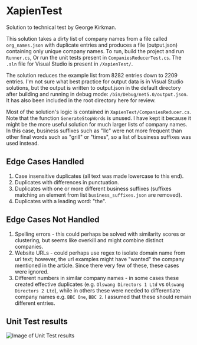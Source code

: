 # XapienTest
Solution to technical test by George Kirkman.

This solution takes a dirty list of company names from a file called `org_names.json` with duplicate entries and produces a file (output.json) containing only unique company names.
To run, build the project and run `Runner.cs`, Or run the unit tests present in `CompaniesReducerTest.cs`. The `.sln` file for Visual Studio is present in `/XapienTest/`.

The solution reduces the example list from 8282 entries down to 2209 entries.
I'm not sure what best practice for output data is in Visual Studio solutions, but the output is written to output.json in the default directory after building and running in debug mode: `/bin/Debug/net5.0/output.json`. It has also been included in the root directory here for review.

Most of the solution's logic is contained in `XapienText/CompaniesReducer.cs`. Note that the function `GenerateStopWords` is unused. I have kept it because it might be the more useful solution for much larger lists of company names. In this case, business suffixes such as "llc" were not more frequent than other final words such as "grill" or "times", so a list of business suffixes was used instead.

## Edge Cases Handled
1. Case insensitive duplicates (all text was made lowercase to this end).
2. Duplicates with differences in punctuation.
3. Duplicates with one or more different business suffixes (suffixes matching an element from list `business_suffixes.json` are removed).
4. Duplicates with a leading word: "the".

## Edge Cases Not Handled
1. Spelling errors - this could perhaps be solved with similarity scores or clustering, but seems like overkill and might combine distinct companies.
2. Website URLs - could perhaps use regex to isolate domain name from url text; however, the url examples might have "wanted" the company mentioned in the article. Since there very few of these, these cases were ignored.
3. Different numbers in similar company names - in some cases these created effective duplicates (e.g. `Olswang Directors 1 Ltd` vs `Olswang Directors 2 Ltd`), while in others these were needed to differentiate company names e.g. `BBC One`, `BBC 2`. I assumed that these should remain different entries.

## Unit Test results
![Image of Unit Test results](https://i.imgur.com/kOTTS7L.png)
